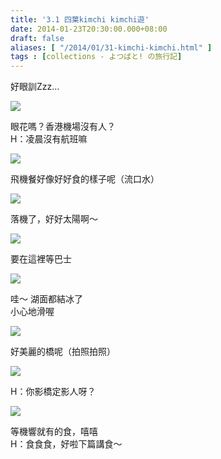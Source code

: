 ```yaml
---
title: '3.1 四葉kimchi kimchi遊'
date: 2014-01-23T20:30:00.000+08:00
draft: false
aliases: [ "/2014/01/31-kimchi-kimchi.html" ]
tags : [collections - よつばと! の旅行記]
---
```


好眼訓Zzz...  

[![](https://1.bp.blogspot.com/-uNLrhIgRQv4/XCjJ0XbGvLI/AAAAAAAADhM/RT1sCZuGw1YndntOnSFio_t5I5YPaV7CgCLcBGAs/s640/04.jpg)](https://1.bp.blogspot.com/-uNLrhIgRQv4/XCjJ0XbGvLI/AAAAAAAADhM/RT1sCZuGw1YndntOnSFio_t5I5YPaV7CgCLcBGAs/s1600/04.jpg)

眼花嗎？香港機場沒有人？  
H：凌晨沒有航班嘛  

[![](https://1.bp.blogspot.com/-mPpMbBRiD90/XCjJ6WiiSwI/AAAAAAAADhU/too2eJa9d1wbFKzlE019Z7tc3tuNGoFbACLcBGAs/s640/05.jpg)](https://1.bp.blogspot.com/-mPpMbBRiD90/XCjJ6WiiSwI/AAAAAAAADhU/too2eJa9d1wbFKzlE019Z7tc3tuNGoFbACLcBGAs/s1600/05.jpg)

飛機餐好像好好食的樣子呢（流口水）  

[![](https://4.bp.blogspot.com/-JZQLhhvC4cU/XCjJ_0b0a8I/AAAAAAAADhY/eUTRH8ruvjsOga62bowHzSG0bYSfhLBIgCLcBGAs/s640/06.jpg)](https://4.bp.blogspot.com/-JZQLhhvC4cU/XCjJ_0b0a8I/AAAAAAAADhY/eUTRH8ruvjsOga62bowHzSG0bYSfhLBIgCLcBGAs/s1600/06.jpg)

落機了，好好太陽啊～  

[![](https://2.bp.blogspot.com/-fWg2WZjdEQk/XCjKHSTlGEI/AAAAAAAADhg/PYaMhbbebkgsCpOs5cobLOmMBDQURFnawCLcBGAs/s640/07.jpg)](https://2.bp.blogspot.com/-fWg2WZjdEQk/XCjKHSTlGEI/AAAAAAAADhg/PYaMhbbebkgsCpOs5cobLOmMBDQURFnawCLcBGAs/s1600/07.jpg)

要在這裡等巴士  

[![](https://1.bp.blogspot.com/-bBaqWgGJyoA/XCjKMxInVEI/AAAAAAAADho/kZ6t0Ai6SWgPGVgg3yQbcparNyXc1h9IQCLcBGAs/s640/08.jpg)](https://1.bp.blogspot.com/-bBaqWgGJyoA/XCjKMxInVEI/AAAAAAAADho/kZ6t0Ai6SWgPGVgg3yQbcparNyXc1h9IQCLcBGAs/s1600/08.jpg)

哇～ 湖面都結冰了  
小心地滑喔  

[![](https://3.bp.blogspot.com/-6KGjv9583y4/XCjKTOjK-HI/AAAAAAAADhw/uCsEHLiCXKQAktiHlxrUOXgeUatSz7HogCLcBGAs/s640/09.jpg)](https://3.bp.blogspot.com/-6KGjv9583y4/XCjKTOjK-HI/AAAAAAAADhw/uCsEHLiCXKQAktiHlxrUOXgeUatSz7HogCLcBGAs/s1600/09.jpg)

好美麗的橋呢（拍照拍照）  

[![](https://3.bp.blogspot.com/-PqtH3RD2SLo/XCjKZzWGReI/AAAAAAAADh0/vJNsEdPJgpUtQq7mUZQaS92SaoWxMOAEwCLcBGAs/s640/10.jpg)](https://3.bp.blogspot.com/-PqtH3RD2SLo/XCjKZzWGReI/AAAAAAAADh0/vJNsEdPJgpUtQq7mUZQaS92SaoWxMOAEwCLcBGAs/s1600/10.jpg)

H：你影橋定影人呀？  

[![](https://1.bp.blogspot.com/-Ew8jIStNlOQ/XCjKgWv5q8I/AAAAAAAADh8/p64byAEKvtIbfq-jhFS-UG7t3mvZG2RXgCLcBGAs/s640/11.jpg)](https://1.bp.blogspot.com/-Ew8jIStNlOQ/XCjKgWv5q8I/AAAAAAAADh8/p64byAEKvtIbfq-jhFS-UG7t3mvZG2RXgCLcBGAs/s1600/11.jpg)

等機響就有的食，嘻嘻  
H：食食食，好啦下篇講食～